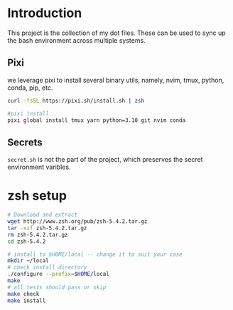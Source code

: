 # Introduction
This project is the collection of my dot files. These can be used to sync up the bash environment across multiple systems.

## Pixi
we leverage pixi to install several binary utils, namely, nvim, tmux, python, conda, pip, etc.
```bash
curl -fsSL https://pixi.sh/install.sh | zsh

#pixi install
pixi global install tmux yarn python=3.10 git nvim conda 
```

## Secrets
`secret.sh` is not the part of the project, which preserves the secret environment varibles.

# zsh setup
```bash
# Download and extract
wget http://www.zsh.org/pub/zsh-5.4.2.tar.gz
tar -xzf zsh-5.4.2.tar.gz
rm zsh-5.4.2.tar.gz
cd zsh-5.4.2

# install to $HOME/local -- change it to suit your case
mkdir ~/local
# check install directory
./configure --prefix=$HOME/local
make
# all tests should pass or skip
make check
make install
```
